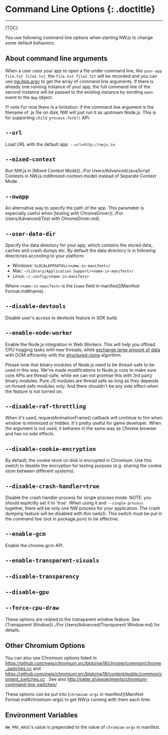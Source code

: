 # Command Line Options {: .doctitle}
---

[TOC]

You use following command line options when starting NW.js to change some default behaviors.

## About command line arguments

When a user uses your app to open a file under command line, like `your-app file.txt file2.txt`, the `file.txt file2.txt` will be recorded and you can use [nw.App.argv](App.md) to get the array of command line arguments.  If there is already one running instance of your app, the full command line of the second instance will be passed to the existing instance by sending `open` event to the `App` object.

!!! note
    For now there is a limitation: if the command line argument is the filename of .js file on disk, NW will just run it as upstream Node.js. This is for supporting `child_process.fork()` API.

## `--url`

Load URL with the default app: `--url=http://nwjs.io`

## `--mixed-context`

Run NW.js in [Mixed Context Mode](../For Users/Advanced/JavaScript Contexts in NW.js.md#mixed-context-mode) instead of Separate Context Mode.

## `--nwapp`

An alternative way to specify the path of the app. This parameter is especially useful when [testing with ChromeDriver](../For Users/Advanced/Test with ChromeDriver.md).

## `--user-data-dir`

Specify the data directory for your app, which contains the stored data, caches and crash dumps etc. By default the data directory is in following directories according to your platform:

* Windows: `%LOCALAPPDATA%/<name-in-manifest>/`
* Mac: `~/Library/Application Support/<name-in-manifest>/`
* Linux: `~/.config/<name-in-manifest>`

Where `<name-in-manifest>` is the [`name` field in manifest](Manifest Format.md#name).

## `--disable-devtools`

Disable user's access to devtools feature in SDK build.

## `--enable-node-worker`

Enable the Node.js integration in Web Workers. This will help you offload CPU hogging tasks with new threads, while [exchange large amount of data](https://developer.mozilla.org/en-US/docs/Web/API/Worker/postMessage) with DOM efficiently with the [structured clone](https://developer.mozilla.org/en-US/docs/Web/API/Web_Workers_API/Structured_clone_algorithm) algorithm.

Please note that binary modules of Node.js need to be thread-safe to be used in this way. We've made modifications to Node.js core to make sure core APIs are thread-safe, while we can not promise this with 3rd party binary modules. Pure JS modules are thread safe as long as they depends on thread-safe modules only. And there shouldn't be any side effect when the feature is not turned on.

## `--disable-raf-throttling`

When it's used, requestAnimationFrame() callback will continue to fire when window is minimized or hidden. It's pretty useful for game developer. When the argument is not used, it behaves in the same way as Chrome browser and has no side effects.

## `--disable-cookie-encryption`

By default, the cookie store on disk is encrypted in Chromium. Use this switch to disable the encryption for testing purpose (e.g. sharing the cookie store between different systems).

## `--disable-crash-handler=true`

Disable the crash handler process for single process mode. NOTE: you should explicitly set it to 'true'. When using it and `--single-process` together, there will be only one NW process for your application. The crash dumping feature will be disabled with this switch. This switch must be put in the command line (not in package.json) to be effective.

## `--enable-gcm`

Enable the chrome.gcm API.

## `--enable-transparent-visuals`
## `--disable-transparency`
## `--disable-gpu`
## `--force-cpu-draw`

These options are related to the transparent window feature. See [Transparent Window](../For Users/Advanced/Transparent Window.md) for details.

## Other Chromium Options

You can also use Chromium options listed in https://github.com/nwjs/chromium.src/blob/nw18/chrome/common/chrome_switches.cc and https://github.com/nwjs/chromium.src/blob/nw18/content/public/common/content_switches.cc . See also http://peter.sh/experiments/chromium-command-line-switches/

These options can be put into [`chromium-args` in manifest](Manifest Format.md#chromium-args) to get NW.js running with them each time.

## Environment Variables

`NW_PRE_ARGS`'s value is prepended to the value of `chromium-args` in manifest.